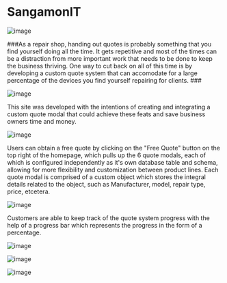# SangamonIT 
![image](https://user-images.githubusercontent.com/62531841/108911795-5fce8100-75ed-11eb-8c69-f7cc92163207.png)


###As a repair shop, handing out quotes is probably something that you find yourself doing all the time.  It gets repetitive and most of the times can be a distraction from more important work that needs to be done to keep the business thriving.  One way to cut back on all of this time is by developing a custom quote system that can accomodate for a large percentage of the devices you find yourself repairing for clients.  ###

![image](https://user-images.githubusercontent.com/62531841/108914223-a8d40480-75f0-11eb-8fa8-3ad6ad7c753d.png)

This site was developed with the intentions of creating and integrating a custom quote modal that could achieve these feats and save business owners time and money.   

![image](https://user-images.githubusercontent.com/62531841/108910719-de2a2380-75eb-11eb-9702-c012f8d86221.png)


Users can obtain a free quote by clicking on the "Free Quote" button on the top right of the homepage, which pulls up the 6 quote modals, each of which is configured independently as it's own database table and schema, allowing for more flexibility and customization between product lines.  Each quote modal is comprised of a custom object which stores the integral details related to the object, such as Manufacturer, model, repair type, price, etcetera.  

![image](https://user-images.githubusercontent.com/62531841/108914492-09634180-75f1-11eb-8884-ab7c8eb0508c.png)

Customers are able to keep track of the quote system progress with the help of a progress bar which represents the progress in the form of a percentage.  

![image](https://user-images.githubusercontent.com/62531841/108912102-c3f14500-75ed-11eb-8ad8-700ba8b47a43.png)


![image](https://user-images.githubusercontent.com/62531841/108912483-5396f380-75ee-11eb-88c4-4f51567f9b5d.png)


![image](https://user-images.githubusercontent.com/62531841/108912647-893bdc80-75ee-11eb-9ff3-6f1fa1177a80.png)
